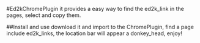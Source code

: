 #Ed2kChromePlugin
it provides a easy way to find the ed2k_link in the pages, select and copy them.

##Install and use
download it and import to the ChromePlugin, find a page include ed2k_links, the location bar will appear a donkey_head, enjoy!
